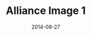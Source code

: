 ---
title: Alliance Image 1
date: 2014-08-27
template: image.hbt
language: en-us
image_url: http://placehold.it/350x150
image_link_url: http://elderscrollsonline.com
---